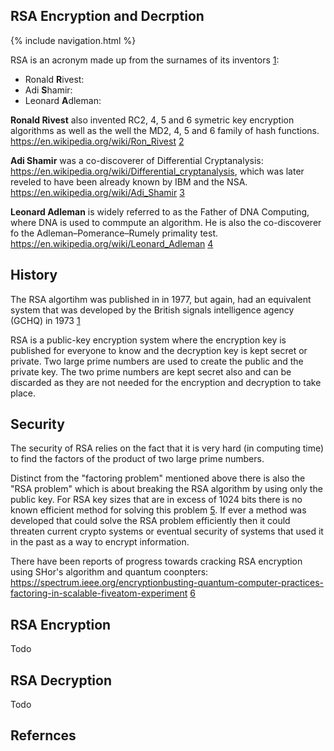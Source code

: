 ## RSA Encryption and Decrption

{% include navigation.html %}

RSA is an acronym made up from the surnames of its inventors [1]: 
- Ronald **R**ivest: 
- Adi **S**hamir:
- Leonard **A**dleman: 

**Ronald Rivest** also invented RC2, 4, 5 and 6 symetric key encryption algorithms as well as the well the MD2, 4, 5 and 6 family of hash functions. https://en.wikipedia.org/wiki/Ron_Rivest [2]

**Adi Shamir** was a co-discoverer of Differential Cryptanalysis: https://en.wikipedia.org/wiki/Differential_cryptanalysis, which was later reveled to have been already known by IBM and the NSA. https://en.wikipedia.org/wiki/Adi_Shamir [3]

**Leonard Adleman** is widely referred to as the Father of DNA Computing, where DNA is used to commpute an algorithm. He is also the co-discoverer fo the  Adleman–Pomerance–Rumely primality test. https://en.wikipedia.org/wiki/Leonard_Adleman [4]

## History
The RSA algortihm was published in in 1977, but again, had an equivalent system that was developed by the British signals intelligence agency (GCHQ) in 1973 [1]

RSA is a public-key encryption system where the encryption key is published for everyone to know and the decryption key is kept secret or private. Two large prime numbers are used to create the public and the private key. The two prime numbers are kept secret also and can be discarded as they are not needed for the encryption and decryption to take place. 

## Security

The security of RSA relies on the fact that it is very hard (in computing time) to find the factors of the product of two large prime numbers.

Distinct from the "factoring problem" mentioned above there is also the "RSA problem" which is about breaking the RSA algorithm by using only the public key. 
For RSA key sizes that are in excess of 1024 bits there is no known efficient method for solving this problem [5]. If ever a method was developed that could solve the RSA problem efficiently then it could threaten current crypto systems or eventual security of systems that used it in the past as a way to encrypt information. 

There have been reports of progress towards cracking RSA encryption using SHor's algorithm and quantum coonpters: https://spectrum.ieee.org/encryptionbusting-quantum-computer-practices-factoring-in-scalable-fiveatom-experiment [6]

## RSA Encryption

Todo

## RSA Decryption

Todo

## Refernces

[1]: https://en.wikipedia.org/wiki/RSA_(cryptosystem)
[2]: https://en.wikipedia.org/wiki/Ron_Rivest
[3]: https://en.wikipedia.org/wiki/Adi_Shamir
[4]: https://en.wikipedia.org/wiki/Leonard_Adleman
[5]: https://en.wikipedia.org/wiki/RSA_problem
[6]: https://spectrum.ieee.org/encryptionbusting-quantum-computer-practices-factoring-in-scalable-fiveatom-experiment
[7]: https://cacr.uwaterloo.ca/hac/


